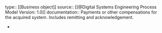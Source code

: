 type:: [[Business object]]
source:: [[@Digital Systems Engineering Process Model Version: 1.0]]
documentation:: Payments or other compensations for the acquired system. Includes remitting and acknowledgement.

-